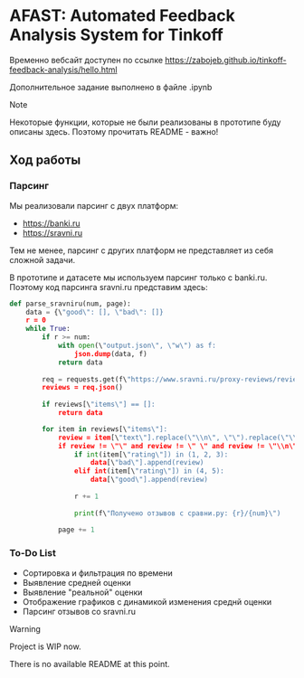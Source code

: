 # AFAST: Automated Feedback Analysis System for Tinkoff

Временно вебсайт доступен по ссылке <https://zabojeb.github.io/tinkoff-feedback-analysis/hello.html>

Дополнительное задание выполнено в файле .ipynb

> [!NOTE]
> Некоторые функции, которые не были реализованы в прототипе буду описаны здесь.
> Поэтому прочитать README - важно!

## Ход работы
### Парсинг
Мы реализовали парсинг с двух платформ:
- <https://banki.ru>
- <https://sravni.ru>

Тем не менее, парсинг с других платформ не представляет из себя сложной задачи.

В прототипе и датасете мы используем парсинг только с banki.ru.
Поэтому код парсинга sravni.ru представим здесь:
```python
def parse_sravniru(num, page):
    data = {\"good\": [], \"bad\": []}
    r = 0
    while True:
        if r >= num:
            with open(\"output.json\", \"w\") as f:
                json.dump(data, f)
            return data
            
        req = requests.get(f\"https://www.sravni.ru/proxy-reviews/reviews/?filterBy=withRates&fingerPrint=ea060f38d490a841e5bae143a1505423&isClient=true&locationRoute=&newIds=true&orderBy=byDate&pageIndex={page}&pageSize=10&reviewObjectId=5bb4f769245bc22a520a6353&reviewObjectType=banks&specificProductId=&withVotes=true\")
        reviews = req.json()
        
        if reviews[\"items\"] == []:
            return data

        for item in reviews[\"items\"]:
            review = item[\"text\"].replace(\"\\n\", \"\").replace(\"\\r\", \"\").replace(\"\\t\", \"\")
            if review != \"\" and review != \" \" and review != \"\\n\" and review != ', ':
                if int(item[\"rating\"]) in (1, 2, 3):
                    data[\"bad\"].append(review)
                elif int(item[\"rating\"]) in (4, 5):
                    data[\"good\"].append(review)
                    
                r += 1
                
                print(f\"Получено отзывов с сравни.ру: {r}/{num}\")
                
            page += 1
```

### To-Do List
- Сортировка и фильтрация по времени
- Выявление средней оценки
- Выявление "реальной" оценки
- Отображение графиков с динамикой изменения среднй оценки
- Парсинг отзывов со sravni.ru

> [!WARNING]
> Project is WIP now.
> 
> There is no available README at this point.
